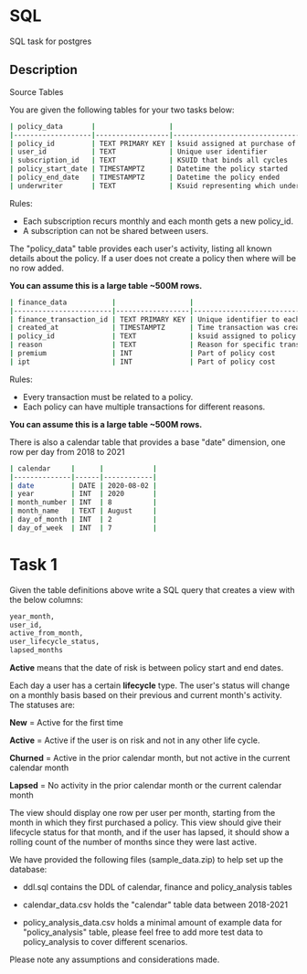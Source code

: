 # SQL

SQL task for postgres

## Description

Source Tables

You are given the following tables for your two tasks below:

```bash
| policy_data       |                  |                                                   |
|-------------------|------------------|---------------------------------------------------|
| policy_id         | TEXT PRIMARY KEY | ksuid assigned at purchase of   cycle             |
| user_id           | TEXT             | Unique user identifier                            |
| subscription_id   | TEXT             | KSUID that binds all cycles                       |
| policy_start_date | TIMESTAMPTZ      | Datetime the policy started                       |
| policy_end_date   | TIMESTAMPTZ      | Datetime the policy ended                         |
| underwriter       | TEXT             | Ksuid representing which underwriter has the risk |
```


Rules:

- Each subscription recurs monthly and each month gets a new policy\_id.
- A subscription can not be shared between users.

The &quot;policy\_data&quot; table provides each user&#39;s activity, listing all known details about the policy. If a user does not create a policy then where will be no row added.

**You can assume this is a large table ~500M rows.**

```bash
| finance_data           |                  |                                         |
|------------------------|------------------|-----------------------------------------|
| finance_transaction_id | TEXT PRIMARY KEY | Unique identifier to each   transaction |
| created_at             | TIMESTAMPTZ      | Time transaction was created            |
| policy_id              | TEXT             | ksuid assigned to policy                |
| reason                 | TEXT             | Reason for specific transactions        |
| premium                | INT              | Part of policy cost                     |
| ipt                    | INT              | Part of policy cost  
```

Rules:

- Every transaction must be related to a policy.
- Each policy can have multiple transactions for different reasons.

**You can assume this is a large table ~500M rows.**

There is also a calendar table that provides a base &quot;date&quot; dimension, one row per day from 2018 to 2021

```bash
| calendar     |      |            |
|--------------|------|------------|
| date         | DATE | 2020-08-02 |
| year         | INT  | 2020       |
| month_number | INT  | 8          |
| month_name   | TEXT | August     |
| day_of_month | INT  | 2          |
| day_of_week  | INT  | 7          |
```


# Task 1

Given the table definitions above write a SQL query that creates a view with the below columns:

```bash
year_month,
user_id,
active_from_month,
user_lifecycle_status,
lapsed_months
```

**Active** means that the date of risk is between policy start and end dates.

Each day a user has a certain **lifecycle** type. The user&#39;s status will change on a monthly basis based on their previous and current month&#39;s activity. The statuses are:

**New** = Active for the first time

**Active** = Active if the user is on risk and not in any other life cycle.

**Churned** = Active in the prior calendar month, but not active in the current calendar month

**Lapsed** = No activity in the prior calendar month or the current calendar month

The view should display one row per user per month, starting from the month in which they first purchased a policy. This view should give their lifecycle status for that month, and if the user has lapsed, it should show a rolling count of the number of months since they were last active.

We have provided the following files (sample\_data.zip) to help set up the database:

- ddl.sql contains the DDL of calendar, finance and policy\_analysis tables

- calendar\_data.csv holds the &quot;calendar&quot; table data between 2018-2021

- policy\_analysis\_data.csv holds a minimal amount of example data for &quot;policy\_analysis&quot; table, please feel free to add more test data to policy\_analysis to cover different scenarios.

Please note any assumptions and considerations made.